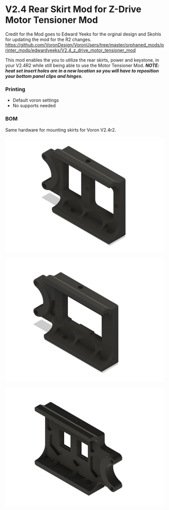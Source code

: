 # V2.4 Rear Skirt Mod for Z-Drive Motor Tensioner Mod

Credit for the Mod goes to Edward Yeeks for the orginal design and Skohls for updating the mod for the R2 changes.
https://github.com/VoronDesign/VoronUsers/tree/master/orphaned_mods/printer_mods/edwardyeeks/V2.4_z_drive_motor_tensioner_mod

This mod enables the you to utilize the rear skirts, power and keystone, in your V2.4R2 while still being able to use the Motor Tensioner Mod.
***NOTE: heat set insert holes are in a new location so you will have to reposition your bottom panel clips and hinges.***

### Printing
  * Default voron settings
  * No supports needed
  
### BOM
Same hardware for mounting skirts for Voron V2.4r2.

![V2.4R2_Z-Drive_Motor_Tension_Mod_Rear_Skirts](Images/Filtered_Inlet_Skirt_Mod.JPG)

![V2.4R2_Z-Drive_Motor_Tension_Mod_Rear_Skirts](Images/IEC-GS_Skirt_Mod.JPG)

![V2.4R2_Z-Drive_Motor_Tension_Mod_Rear_Skirts](Images/Keystone_Skirt_Mod.JPG)
